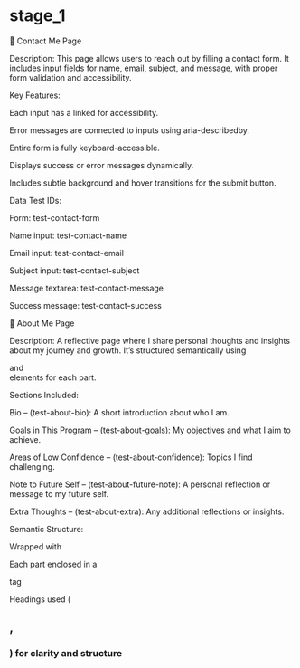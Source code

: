# stage_1

📨 Contact Me Page

Description:
This page allows users to reach out by filling a contact form.
It includes input fields for name, email, subject, and message, with proper form validation and accessibility.

Key Features:

Each input has a linked <label> for accessibility.

Error messages are connected to inputs using aria-describedby.

Entire form is fully keyboard-accessible.

Displays success or error messages dynamically.

Includes subtle background and hover transitions for the submit button.

Data Test IDs:

Form: test-contact-form

Name input: test-contact-name

Email input: test-contact-email

Subject input: test-contact-subject

Message textarea: test-contact-message

Success message: test-contact-success

👤 About Me Page

Description:
A reflective page where I share personal thoughts and insights about my journey and growth.
It’s structured semantically using <main> and <section> elements for each part.

Sections Included:

Bio – (test-about-bio): A short introduction about who I am.

Goals in This Program – (test-about-goals): My objectives and what I aim to achieve.

Areas of Low Confidence – (test-about-confidence): Topics I find challenging.

Note to Future Self – (test-about-future-note): A personal reflection or message to my future self.

Extra Thoughts – (test-about-extra): Any additional reflections or insights.

Semantic Structure:

Wrapped with <main data-testid="test-about-page">

Each part enclosed in a <section> tag

Headings used (<h2>, <h3>) for clarity and structure
